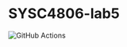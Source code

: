 # SYSC4806-lab5

![GitHub Actions](https://img.shields.io/badge/github%20actions-%232671E5.svg?style=for-the-badge&logo=githubactions&logoColor=white)
